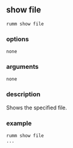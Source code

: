 ## show file

```
rumm show file 
```

### options

```
none
```

### arguments

```
none
```

### description
Shows the specified file.

### example

```
rumm show file
...
```